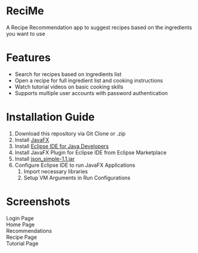 # ReciMe
A Recipe Recommendation app to suggest recipes based on the ingredients you want to use

# Features
- Search for recipes based on ingredients list
- Open a recipe for full ingredient list and cooking instructions
- Watch tutorial videos on basic cooking skills
- Supports multiple user accounts with password authentication

# Installation Guide
1. Download this repository via Git Clone or .zip
2. Install [JavaFX](https://gluonhq.com/products/javafx/)
3. Install [Eclipse IDE for Java Developers](https://eclipseide.org/)
4. Install JavaFX Plugin for Eclipse IDE from Eclipse Marketplace
5. Install [json_simple-1.1.jar](https://code.google.com/archive/p/json-simple/downloads)
6. Configure Eclipse IDE to run JavaFX Applications
    1. Import necessary libraries
    2. Setup VM Arguments in Run Configurations

# Screenshots
Login Page <br>
Home Page <br>
Recommendations <br>
Recipe Page <br>
Tutorial Page <br>
